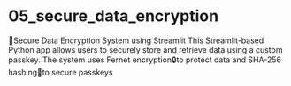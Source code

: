 # 05_secure_data_encryption
 🔐Secure Data Encryption System using Streamlit This Streamlit-based Python app allows users to securely store and retrieve data using a custom passkey. The system uses Fernet encryption🔒to protect data and SHA-256 hashing🔑to secure passkeys

